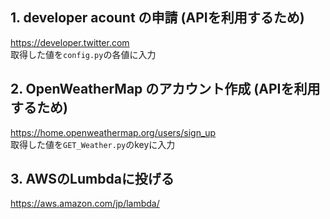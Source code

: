 ## 1. developer acount の申請 (APIを利用するため)
https://developer.twitter.com  
取得した値を`config.py`の各値に入力  
## 2. OpenWeatherMap のアカウント作成 (APIを利用するため)
https://home.openweathermap.org/users/sign_up  
取得した値を`GET_Weather.py`のkeyに入力
## 3. AWSのLumbdaに投げる  
https://aws.amazon.com/jp/lambda/
